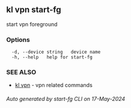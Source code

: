 ## kl vpn start-fg

start vpn foreground



### Options

```
  -d, --device string   device name
  -h, --help   help for start-fg
```

### SEE ALSO

* [kl vpn](kl_vpn.md)  - vpn related commands

###### Auto generated by start-fg CLI on 17-May-2024

